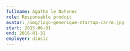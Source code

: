 ```yaml
---
fullname: Agathe le Nahenec
role: Responsable produit
avatar: /img/logo-generique-startup-carre.jpg
start: 2015-06-01
end: 2016-01-31
employer: dinsic
---
```

